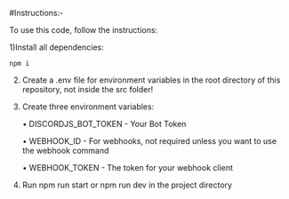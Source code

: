 #Instructions:-

To use this code, follow the instructions:

1)Install all dependencies:

    npm i

2) Create a .env file for environment variables in the root directory of this repository, not inside the src folder!

3) Create three environment variables:

   •	DISCORDJS_BOT_TOKEN - Your Bot Token
 
   •	WEBHOOK_ID - For webhooks, not required unless you want to use the webhook command
 
   •	WEBHOOK_TOKEN - The token for your webhook client
  
 
4) Run npm run start or npm run dev in the project directory
